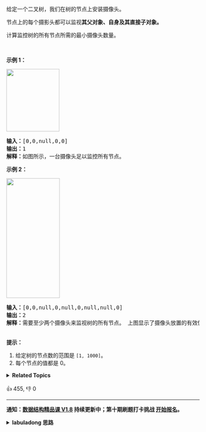 <p>给定一个二叉树，我们在树的节点上安装摄像头。</p>

<p>节点上的每个摄影头都可以监视<strong>其父对象、自身及其直接子对象。</strong></p>

<p>计算监控树的所有节点所需的最小摄像头数量。</p>

<p>&nbsp;</p>

<p><strong>示例 1：</strong></p>

<p><img alt="" src="https://assets.leetcode-cn.com/aliyun-lc-upload/uploads/2018/12/29/bst_cameras_01.png" style="height: 163px; width: 138px;"></p>

<pre><strong>输入：</strong>[0,0,null,0,0]
<strong>输出：</strong>1
<strong>解释：</strong>如图所示，一台摄像头足以监控所有节点。
</pre>

<p><strong>示例 2：</strong></p>

<p><img alt="" src="https://assets.leetcode-cn.com/aliyun-lc-upload/uploads/2018/12/29/bst_cameras_02.png" style="height: 312px; width: 139px;"></p>

<pre><strong>输入：</strong>[0,0,null,0,null,0,null,null,0]
<strong>输出：</strong>2
<strong>解释：</strong>需要至少两个摄像头来监视树的所有节点。 上图显示了摄像头放置的有效位置之一。
</pre>

<p><br>
<strong>提示：</strong></p>

<ol>
	<li>给定树的节点数的范围是&nbsp;<code>[1, 1000]</code>。</li>
	<li>每个节点的值都是 0。</li>
</ol>
<details><summary><strong>Related Topics</strong></summary>树 | 深度优先搜索 | 动态规划 | 二叉树</details><br>

<div>👍 455, 👎 0</div>

<div id="labuladong"><hr>

**通知：[数据结构精品课 V1.8](https://aep.h5.xeknow.com/s/1XJHEO) 持续更新中；第十期刷题打卡挑战 [开始报名](https://mp.weixin.qq.com/s/eUG2OOzY3k_ZTz-CFvtv5Q)。**

<details><summary><strong>labuladong 思路</strong></summary>

## 基本思路

前文 [手把手刷二叉树总结篇](https://labuladong.github.io/article/fname.html?fname=二叉树总结) 说过后序位置的特殊之处，后序位置可以接收到子树的信息，同时也可以通过函数参数接收到父节点传递的信息，这道题就可以比较完美地体现这一特点。

首先我们列举一下一个节点可能存在的几种状态：

该节点不在监控区域内，称为 uncover 状态；该节点在附近节点的监控范围内，称为 cover 状态；该节点自己装了摄像头，称为 set 状态。

如何保证安装的摄像头数量尽可能少呢？显然就是要尽可能分散，让每个摄像头物尽其用。

具体来说就是自底向上安装摄像头，在叶子节点的父节点上安装摄像头，然后每隔两层再安装（因为每个摄像头都可以管三层）。

那么一个节点在什么情况下需要被安装摄像头呢？显然是当这个节点的子节点处于 uncover 的状态的时候必须安装摄像头，以便覆盖子节点。

综上，我们需要利用后序位置自底向上遍历二叉树，同时要利用子节点的状态以及父节点的状态，判断当前节点是否需要安装摄像头。

解法中 `setCamera` 函数就负责按照最优方式给二叉树安装摄像头，同时返回节点的状态。

**标签：[二叉树](https://mp.weixin.qq.com/mp/appmsgalbum?__biz=MzAxODQxMDM0Mw==&action=getalbum&album_id=2121994699837177859)**

## 解法代码

```java
class Solution {
    public int minCameraCover(TreeNode root) {
        setCamera(root, false);
        return res;
    }

    int res = 0;

    // 定义：输入以 root 为根的二叉树，以最优策略在这棵二叉树上放置摄像头，
    // 然后返回 root 节点的情况：
    // 返回 -1 代表 root 为空，返回 0 代表 root 未被 cover，
    // 返回 1 代表 root 已经被 cover，返回 2 代表 root 上放置了摄像头。
    int setCamera(TreeNode root, boolean hasParent) {
        if (root == null) {
            return -1;
        }
        // 获取左右子节点的情况
        int left = setCamera(root.left, true);
        int right = setCamera(root.right, true);

        // 根据左右子节点的情况和父节点的情况判断当前节点应该做的事情
        if (left == -1 && right == -1) {
            // 当前节点是叶子节点
            if (hasParent) {
                // 有父节点的话，让父节点来 cover 自己
                return 0;
            }
            // 没有父节点的话，自己 set 一个摄像头
            res++;
            return 2;
        }

        if (left == 0 || right == 0) {
            // 左右子树存在没有被 cover 的
            // 必须在当前节点 set 一个摄像头
            res += 1;
            return 2;
        }

        if (left == 2 || right == 2) {
            // 左右子树只要有一个 set 了摄像头
            // 当前节点就已经是 cover 状态了
            return 1;
        }

        // 剩下 left == 1 && right == 1 的情况
        // 即当前节点的左右子节点都被 cover
        if (hasParent) {
            // 如果有父节点的话，可以等父节点 cover 自己
            return 0;
        } else {
            // 没有父节点，只能自己 set 一个摄像头
            res++;
            return 2;
        }
    }
}
```

</details>
</div>



